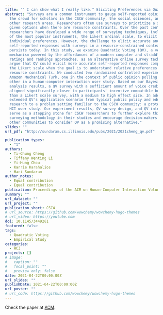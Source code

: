 ```yaml
---
title: '" I can show what I really like." Eliciting Preferences via Quadratic Voting'
abstract: "Surveys are a common instrument to gauge self-reported opinions from
  the crowd for scholars in the CSCW community, the social sciences, and many
  other research areas. Researchers often use surveys to prioritize a subset of
  given options when there are resource constraints. Over the past century,
  researchers have developed a wide range of surveying techniques, including one
  of the most popular instruments, the Likert ordinal scale, to elicit
  individual preferences. However, the challenge to elicit accurate and rich
  self-reported responses with surveys in a resource-constrained context still
  persists today. In this study, we examine Quadratic Voting (QV), a voting
  mechanism powered by the affordances of a modern computer and straddles
  ratings and rankings approaches, as an alternative online survey technique. We
  argue that QV could elicit more accurate self-reported responses compared to
  the Likert scale when the goal is to understand relative preferences under
  resource constraints. We conducted two randomized controlled experiments on
  Amazon Mechanical Turk, one in the context of public opinion polling and the
  other in a human-computer interaction user study. Based on our Bayesian
  analysis results, a QV survey with a sufficient amount of voice credits,
  aligned significantly closer to participants' incentive-compatible behaviors
  than a Likert scale survey, with a medium to high effect size. In addition, we
  extended QV's application scenario from typical public policy and education
  research to a problem setting familiar to the CSCW community: a prototypical
  HCI user study. Our experiment results, QV survey design, and QV interface
  serve as a stepping stone for CSCW researchers to further explore this
  surveying methodology in their studies and encourage decision-makers from
  other communities to consider QV as a promising alternative."
slides: ""
url_pdf: "http://sundaram.cs.illinois.edu/pubs/2021/2021cheng_qv.pdf"

publication_types:
  - "1"
authors:
  - Ti-Chung Cheng
  - Tiffany Wenting Li
  - Yi-Hung Chou
  - Karrie Karahalios
  - Hari Sundaram
author_notes:
  - Equal contribution
  - Equal contribution
publication: Proceedings of the ACM on Human-Computer Interaction Volume 5 Issue CSCW1
summary: ""
url_dataset: ""
url_project: ""
publication_short: CSCW
# url_source: https://github.com/wowchemy/wowchemy-hugo-themes
# url_video: https://youtube.com
doi: 10.1145/3449281
featured: false
tags:
  - Quadratic Voting
  - Empirical Study
categories:
  - HCI
projects: []
# image:
#   caption: ""
#   focal_point: ""
#   preview_only: false
date: 2021-04-22T00:00:00Z
url_slides: ""
publishDate: 2021-04-22T00:00:00Z
url_poster: ""
# url_code: https://github.com/wowchemy/wowchemy-hugo-themes
---
```

Check the paper at [ACM](https://dl.acm.org/doi/10.1145/3449281).